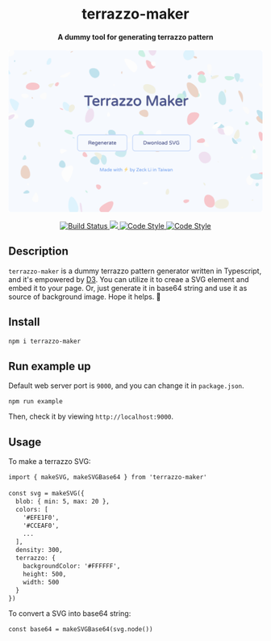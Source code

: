 <h1 align="center">
    terrazzo-maker
</h1>

<h4 align="center">
    A dummy tool for generating terrazzo pattern
</h4>

<p align="center">
    <img alt="terrazzo-maker" src="media/terrazzo-maker.png" />
</p>

<p align="center">
    <a href="https://cloud.drone.io">
        <img alt="Build Status" src="https://cloud.drone.io/api/badges/zeckli/terrazzo-maker/status.svg" />
    </a>
    <a href="https://codecov.io/gh/zeckli/terrazzo-maker">
        <img src="https://codecov.io/gh/zeckli/terrazzo-maker/branch/master/graph/badge.svg" />
    </a>
    <a href="https://github.com/prettier/prettier">
        <img alt="Code Style" src="https://img.shields.io/badge/code_style-prettier-ff69b4.svg?style=flat-square" />
    </a>
    <a href="https://bundlephobia.com/result?p=terrazzo-maker">
        <img alt="Code Style" src="https://badgen.net/bundlephobia/min/terrazzo-maker" />
    </a>
</p>

## Description
`terrazzo-maker` is a dummy terrazzo pattern generator written in Typescript, and it's empowered by [D3](https://github.com/d3/d3). You can utilize it to creae a SVG element and embed it to your page. Or, just generate it in base64 string and use it as source of background image. Hope it helps. 🦊

## Install
```
npm i terrazzo-maker
```

## Run example up
Default web server port is `9000`, and you can change it in `package.json`.

```
npm run example
```
Then, check it by viewing `http://localhost:9000`.

## Usage
To make a terrazzo SVG:

```
import { makeSVG, makeSVGBase64 } from 'terrazzo-maker'

const svg = makeSVG({
  blob: { min: 5, max: 20 },
  colors: [
    '#EFE1F0',
    '#CCEAF0',
    ...
  ],
  density: 300,
  terrazzo: {
    backgroundColor: '#FFFFFF',
    height: 500,
    width: 500
  }
})
```

To convert a SVG into base64 string:

```
const base64 = makeSVGBase64(svg.node())
```
